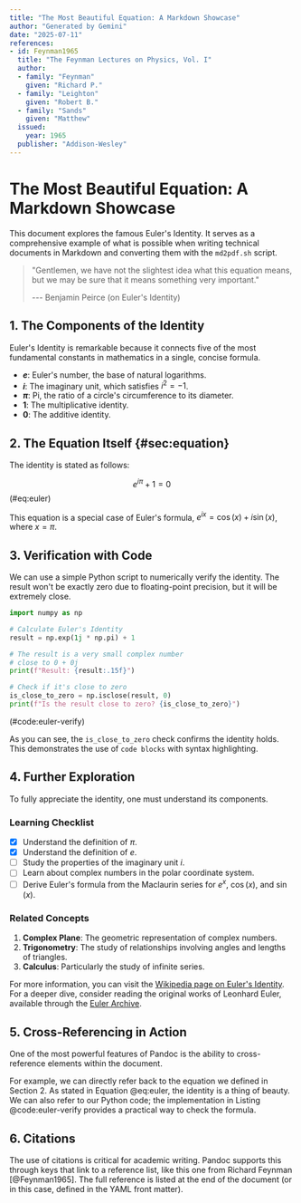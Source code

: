 ```yaml
---
title: "The Most Beautiful Equation: A Markdown Showcase"
author: "Generated by Gemini"
date: "2025-07-11"
references:
- id: Feynman1965
  title: "The Feynman Lectures on Physics, Vol. I"
  author:
  - family: "Feynman"
    given: "Richard P."
  - family: "Leighton"
    given: "Robert B."
  - family: "Sands"
    given: "Matthew"
  issued:
    year: 1965
  publisher: "Addison-Wesley"
---
```


# The Most Beautiful Equation: A Markdown Showcase

This document explores the famous Euler's Identity. It serves as a comprehensive example of what is possible when writing technical documents in Markdown and converting them with the `md2pdf.sh` script.

> "Gentlemen, we have not the slightest idea what this equation means, but we may be sure that it means something very important."
>
> --- Benjamin Peirce (on Euler's Identity)

## 1. The Components of the Identity

Euler's Identity is remarkable because it connects five of the most fundamental constants in mathematics in a single, concise formula.

*   **$e$**: Euler's number, the base of natural logarithms.
*   **$i$**: The imaginary unit, which satisfies $i^2 = -1$.
*   **$\pi$**: Pi, the ratio of a circle's circumference to its diameter.
*   **1**: The multiplicative identity.
*   **0**: The additive identity.

## 2. The Equation Itself {#sec:equation}

The identity is stated as follows:

$$ e^{i\pi} + 1 = 0 $$
(\#eq:euler)

This equation is a special case of Euler's formula, $e^{ix} = \cos(x) + i\sin(x)$, where $x = \pi$.

## 3. Verification with Code

We can use a simple Python script to numerically verify the identity. The result won't be exactly zero due to floating-point precision, but it will be extremely close.

```python
import numpy as np

# Calculate Euler's Identity
result = np.exp(1j * np.pi) + 1

# The result is a very small complex number
# close to 0 + 0j
print(f"Result: {result:.15f}")

# Check if it's close to zero
is_close_to_zero = np.isclose(result, 0)
print(f"Is the result close to zero? {is_close_to_zero}")
```
(\#code:euler-verify)

As you can see, the `is_close_to_zero` check confirms the identity holds. This demonstrates the use of `code blocks` with syntax highlighting.

## 4. Further Exploration

To fully appreciate the identity, one must understand its components.

### Learning Checklist

- [x] Understand the definition of $\pi$.
- [x] Understand the definition of $e$.
- [ ] Study the properties of the imaginary unit $i$.
- [ ] Learn about complex numbers in the polar coordinate system.
- [ ] Derive Euler's formula from the Maclaurin series for $e^x$, $\cos(x)$, and $\sin(x)$.

### Related Concepts

1.  **Complex Plane**: The geometric representation of complex numbers.
2.  **Trigonometry**: The study of relationships involving angles and lengths of triangles.
3.  **Calculus**: Particularly the study of infinite series.

For more information, you can visit the [Wikipedia page on Euler's Identity](https://en.wikipedia.org/wiki/Euler%27s_identity). For a deeper dive, consider reading the original works of Leonhard Euler, available through the [Euler Archive][euler-archive].

[euler-archive]: http://eulerarchive.maa.org/

## 5. Cross-Referencing in Action

One of the most powerful features of Pandoc is the ability to cross-reference elements within the document.

For example, we can directly refer back to the equation we defined in Section 2. As stated in Equation @eq:euler, the identity is a thing of beauty. We can also refer to our Python code; the implementation in Listing @code:euler-verify provides a practical way to check the formula.

## 6. Citations

The use of citations is critical for academic writing. Pandoc supports this through keys that link to a reference list, like this one from Richard Feynman [@Feynman1965]. The full reference is listed at the end of the document (or in this case, defined in the YAML front matter).
